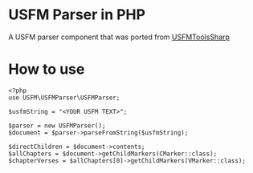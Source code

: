 # USFM Parser in PHP
A USFM parser component that was ported from [USFMToolsSharp](https://github.com/WycliffeAssociates/USFMToolsSharp)

# How to use

```
<?php
use USFM\USFMParser\USFMParser;

$usfmString = "<YOUR USFM TEXT>";

$parser = new USFMParser();
$document = $parser->parseFromString($usfmString);

$directChildren = $document->contents;
$allChapters = $document->getChildMarkers(CMarker::class);
$chapterVerses = $allChapters[0]->getChildMarkers(VMarker::class);
```